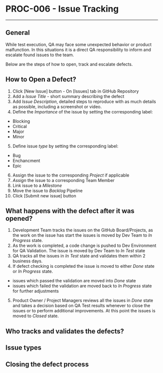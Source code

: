 # PROC-006 - Issue Tracking
--------------------------------------

## General

While test execution, QA may face some unexpected behavior or product malfunction. 
In this situations it is a direct QA responsibility to inform and escalate found issues to the team. 

Below are the steps of how to open, track and escalate defects.


## How to Open a Defect?

1) Click [New Issue] button - On [Issues] tab in GitHub Repository
2) Add a *Issue Title* - short summary describing the defect
3) Add *Issue Description*, detailed steps to reproduce with as much details as possible, including a screenshot or video.
4) Define the *Importance* of the issue by setting the corresponding label:
- Blocking 
- Critical 
- Major
- Minor
5) Define issue *type* by setting the corresponding label:
- Bug
- Enchancment
- Epic
6) Assign the issue to the corresponding *Project* if applicable
7) *Assign* the issue to a corresponding Team Member
8) Link issue to a *Milestone*
9) Move the issue to *Backlog* Pipeline
10) Click [Submit new issue] button 



## What happens with the defect after it was opened?
1) Development Team tracks the issues on the GitHub Board/Projects, as the work on the issue has start the issues is moved by Dev Team to *In Progress* state.
2) As the work is completed, a code change is pushed to Dev Environment for QA Validation. The issue is moved by Dev Team to *In Test* state
3) QA tracks all the issues in *In Test* state and validates them within 2 business days.
4) If defect checking is completed the issue is moved to either *Done* state or *In Progress* state.
- issues which passed the validation are moved into *Done* state
- issues which failed the validation are moved back to *In Progress* state for further adjustments
5) Product Owner / Project Managers reviews all the issues in *Done* state and takes a decision based on QA Test results whenever to close the issues or to perform additional improvements. At this point the issues is moved to *Closed* state.

## Who tracks and validates the defects?
## Issue types 
## Closing the defect process

